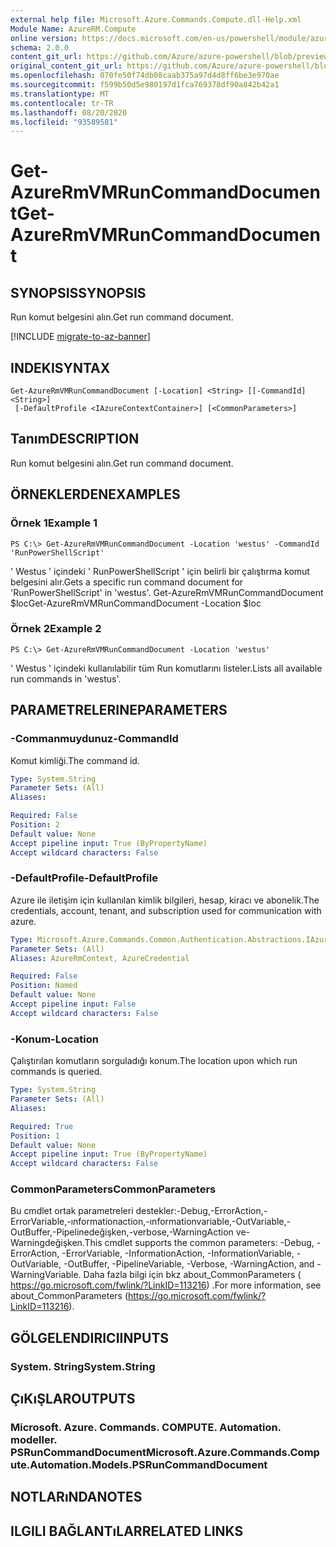 ```yaml
---
external help file: Microsoft.Azure.Commands.Compute.dll-Help.xml
Module Name: AzureRM.Compute
online version: https://docs.microsoft.com/en-us/powershell/module/azurerm.compute/get-azurermvmruncommanddocument
schema: 2.0.0
content_git_url: https://github.com/Azure/azure-powershell/blob/preview/src/ResourceManager/Compute/Commands.Compute/help/Get-AzureRmVMRunCommandDocument.md
original_content_git_url: https://github.com/Azure/azure-powershell/blob/preview/src/ResourceManager/Compute/Commands.Compute/help/Get-AzureRmVMRunCommandDocument.md
ms.openlocfilehash: 070fe50f74db08caab375a97d4d8ff6be3e970ae
ms.sourcegitcommit: f599b50d5e980197d1fca769378df90a842b42a1
ms.translationtype: MT
ms.contentlocale: tr-TR
ms.lasthandoff: 08/20/2020
ms.locfileid: "93589581"
---
```

# <span data-ttu-id="10443-101">Get-AzureRmVMRunCommandDocument</span><span class="sxs-lookup"><span data-stu-id="10443-101">Get-AzureRmVMRunCommandDocument</span></span>

## <span data-ttu-id="10443-102">SYNOPSIS</span><span class="sxs-lookup"><span data-stu-id="10443-102">SYNOPSIS</span></span>
<span data-ttu-id="10443-103">Run komut belgesini alın.</span><span class="sxs-lookup"><span data-stu-id="10443-103">Get run command document.</span></span>

[!INCLUDE [migrate-to-az-banner](../../includes/migrate-to-az-banner.md)]

## <span data-ttu-id="10443-104">INDEKI</span><span class="sxs-lookup"><span data-stu-id="10443-104">SYNTAX</span></span>

```
Get-AzureRmVMRunCommandDocument [-Location] <String> [[-CommandId] <String>]
 [-DefaultProfile <IAzureContextContainer>] [<CommonParameters>]
```

## <span data-ttu-id="10443-105">Tanım</span><span class="sxs-lookup"><span data-stu-id="10443-105">DESCRIPTION</span></span>
<span data-ttu-id="10443-106">Run komut belgesini alın.</span><span class="sxs-lookup"><span data-stu-id="10443-106">Get run command document.</span></span>

## <span data-ttu-id="10443-107">ÖRNEKLERDEN</span><span class="sxs-lookup"><span data-stu-id="10443-107">EXAMPLES</span></span>

### <span data-ttu-id="10443-108">Örnek 1</span><span class="sxs-lookup"><span data-stu-id="10443-108">Example 1</span></span>
```
PS C:\> Get-AzureRmVMRunCommandDocument -Location 'westus' -CommandId 'RunPowerShellScript'
```

<span data-ttu-id="10443-109">' Westus ' içindeki ' RunPowerShellScript ' için belirli bir çalıştırma komut belgesini alır.</span><span class="sxs-lookup"><span data-stu-id="10443-109">Gets a specific run command document for 'RunPowerShellScript' in 'westus'.</span></span>
<span data-ttu-id="10443-110">Get-AzureRmVMRunCommandDocument $loc</span><span class="sxs-lookup"><span data-stu-id="10443-110">Get-AzureRmVMRunCommandDocument -Location $loc</span></span>

### <span data-ttu-id="10443-111">Örnek 2</span><span class="sxs-lookup"><span data-stu-id="10443-111">Example 2</span></span>
```
PS C:\> Get-AzureRmVMRunCommandDocument -Location 'westus'
```

<span data-ttu-id="10443-112">' Westus ' içindeki kullanılabilir tüm Run komutlarını listeler.</span><span class="sxs-lookup"><span data-stu-id="10443-112">Lists all available run commands in 'westus'.</span></span>

## <span data-ttu-id="10443-113">PARAMETRELERINE</span><span class="sxs-lookup"><span data-stu-id="10443-113">PARAMETERS</span></span>

### <span data-ttu-id="10443-114">-Commanmuydunuz</span><span class="sxs-lookup"><span data-stu-id="10443-114">-CommandId</span></span>
<span data-ttu-id="10443-115">Komut kimliği.</span><span class="sxs-lookup"><span data-stu-id="10443-115">The command id.</span></span>

```yaml
Type: System.String
Parameter Sets: (All)
Aliases:

Required: False
Position: 2
Default value: None
Accept pipeline input: True (ByPropertyName)
Accept wildcard characters: False
```

### <span data-ttu-id="10443-116">-DefaultProfile</span><span class="sxs-lookup"><span data-stu-id="10443-116">-DefaultProfile</span></span>
<span data-ttu-id="10443-117">Azure ile iletişim için kullanılan kimlik bilgileri, hesap, kiracı ve abonelik.</span><span class="sxs-lookup"><span data-stu-id="10443-117">The credentials, account, tenant, and subscription used for communication with azure.</span></span>

```yaml
Type: Microsoft.Azure.Commands.Common.Authentication.Abstractions.IAzureContextContainer
Parameter Sets: (All)
Aliases: AzureRmContext, AzureCredential

Required: False
Position: Named
Default value: None
Accept pipeline input: False
Accept wildcard characters: False
```

### <span data-ttu-id="10443-118">-Konum</span><span class="sxs-lookup"><span data-stu-id="10443-118">-Location</span></span>
<span data-ttu-id="10443-119">Çalıştırılan komutların sorguladığı konum.</span><span class="sxs-lookup"><span data-stu-id="10443-119">The location upon which run commands is queried.</span></span>

```yaml
Type: System.String
Parameter Sets: (All)
Aliases:

Required: True
Position: 1
Default value: None
Accept pipeline input: True (ByPropertyName)
Accept wildcard characters: False
```

### <span data-ttu-id="10443-120">CommonParameters</span><span class="sxs-lookup"><span data-stu-id="10443-120">CommonParameters</span></span>
<span data-ttu-id="10443-121">Bu cmdlet ortak parametreleri destekler:-Debug,-ErrorAction,-ErrorVariable,-ınformationaction,-ınformationvariable,-OutVariable,-OutBuffer,-Pipelinedeğişken,-verbose,-WarningAction ve-Warningdeğişken.</span><span class="sxs-lookup"><span data-stu-id="10443-121">This cmdlet supports the common parameters: -Debug, -ErrorAction, -ErrorVariable, -InformationAction, -InformationVariable, -OutVariable, -OutBuffer, -PipelineVariable, -Verbose, -WarningAction, and -WarningVariable.</span></span> <span data-ttu-id="10443-122">Daha fazla bilgi için bkz about_CommonParameters ( https://go.microsoft.com/fwlink/?LinkID=113216) .</span><span class="sxs-lookup"><span data-stu-id="10443-122">For more information, see about_CommonParameters (https://go.microsoft.com/fwlink/?LinkID=113216).</span></span>

## <span data-ttu-id="10443-123">GÖLGELENDIRICI</span><span class="sxs-lookup"><span data-stu-id="10443-123">INPUTS</span></span>

### <span data-ttu-id="10443-124">System. String</span><span class="sxs-lookup"><span data-stu-id="10443-124">System.String</span></span>

## <span data-ttu-id="10443-125">ÇıKıŞLAR</span><span class="sxs-lookup"><span data-stu-id="10443-125">OUTPUTS</span></span>

### <span data-ttu-id="10443-126">Microsoft. Azure. Commands. COMPUTE. Automation. modeller. PSRunCommandDocument</span><span class="sxs-lookup"><span data-stu-id="10443-126">Microsoft.Azure.Commands.Compute.Automation.Models.PSRunCommandDocument</span></span>

## <span data-ttu-id="10443-127">NOTLARıNDA</span><span class="sxs-lookup"><span data-stu-id="10443-127">NOTES</span></span>

## <span data-ttu-id="10443-128">ILGILI BAĞLANTıLAR</span><span class="sxs-lookup"><span data-stu-id="10443-128">RELATED LINKS</span></span>
